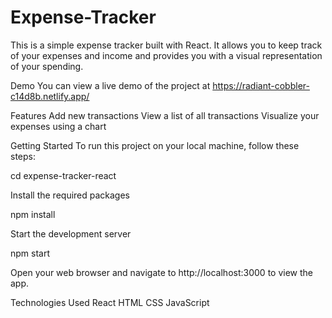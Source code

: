 # Expense-Tracker
This is a simple expense tracker built with React. It allows you to keep track of your expenses and income and provides you with a visual representation of your spending.

Demo
You can view a live demo of the project at https://radiant-cobbler-c14d8b.netlify.app/

Features
Add new transactions 
View a list of all transactions
Visualize your expenses using a chart

Getting Started
To run this project on your local machine, follow these steps:


cd expense-tracker-react

Install the required packages


npm install

Start the development server


npm start

Open your web browser and navigate to http://localhost:3000 to view the app.

Technologies Used
React
HTML
CSS
JavaScript
